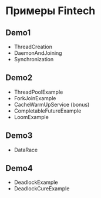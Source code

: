# Примеры Fintech

## Demo1
- ThreadCreation  
- DaemonAndJoining  
- Synchronization  

## Demo2
- ThreadPoolExample
- ForkJoinExample  
- CacheWarmUpService (bonus)
- CompletableFutureExample
- LoomExample

## Demo3
- DataRace  

## Demo4
- DeadlockExample  
- DeadlockCureExample  

